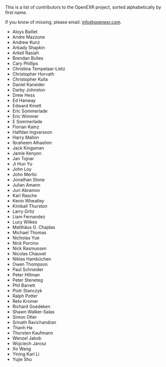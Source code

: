 This is a list of contributors to the OpenEXR project, sorted
alphabetically by first name.

If you know of missing, please email: info@openexr.com.

* Aloys Baillet
* Andre Mazzone
* Andrew Kunz
* Arkady Shapkin
* Arkell Rasiah
* Brendan Bolles
* Cary Phillips
* Christina Tempelaar-Lietz
* Christopher Horvath
* Christopher Kulla
* Daniel Kaneider
* Darby Johnston
* Drew Hess
* Ed Hanway
* Edward Kmett
* Eric Sommerlade
* Eric Wimmer
* E Sommerlade
* Florian Kainz
* Halfdan Ingvarsson
* Harry Mallon
* Ibraheem Alhashim
* Jack Kingsman
* Jamie Kenyon
* Jan Tojnar
* Ji Hun Yu
* John Loy
* John Mertic
* Jonathan Stone
* Julian Amann
* Juri Abramov
* Karl Rasche
* Kevin Wheatley
* Kimball Thurston
* Larry Gritz
* Liam Fernandez
* Lucy Wilkes
* Matthäus G. Chajdas
* Michael Thomas
* Nicholas Yue
* Nick Porcino
* Nick Rasmussen
* Nicolas Chauvet
* Niklas Hambüchen
* Owen Thompson
* Paul Schneider
* Peter Hillman
* Peter Steneteg
* Phil Barrett
* Piotr Stanczyk
* Ralph Potter
* Reto Kromer
* Richard Goedeken
* Shawn Walker-Salas
* Simon Otter
* Srinath Ravichandran
* Thanh Ha
* Thorsten Kaufmann
* Wenzel Jakob
* Wojciech Jarosz
* Xo Wang
* Yining Karl Li
* Yujie Shu
